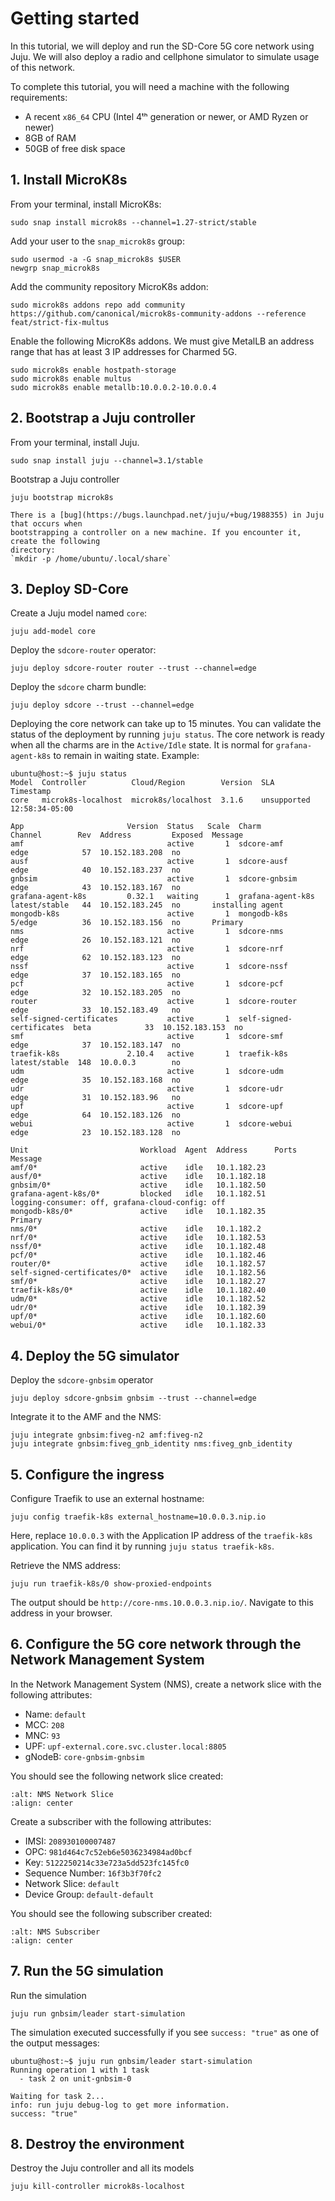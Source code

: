# Getting started

In this tutorial, we will deploy and run the SD-Core 5G core network using Juju. We will also
deploy a radio and cellphone simulator to simulate usage of this network.

To complete this tutorial, you will need a machine with the following
requirements:

- A recent `x86_64` CPU (Intel 4ᵗʰ generation or newer, or AMD Ryzen or newer)
- 8GB of RAM
- 50GB of free disk space

## 1. Install MicroK8s

From your terminal, install MicroK8s:

```console
sudo snap install microk8s --channel=1.27-strict/stable
```

Add your user to the `snap_microk8s` group:

```console
sudo usermod -a -G snap_microk8s $USER
newgrp snap_microk8s
```

Add the community repository MicroK8s addon:

```console
sudo microk8s addons repo add community https://github.com/canonical/microk8s-community-addons --reference feat/strict-fix-multus
```

Enable the following MicroK8s addons. We must give MetalLB an address
range that has at least 3 IP addresses for Charmed 5G.

```console
sudo microk8s enable hostpath-storage
sudo microk8s enable multus
sudo microk8s enable metallb:10.0.0.2-10.0.0.4
```

## 2. Bootstrap a Juju controller

From your terminal, install Juju.

```console
sudo snap install juju --channel=3.1/stable
```

Bootstrap a Juju controller

```console
juju bootstrap microk8s
```

```{note}
There is a [bug](https://bugs.launchpad.net/juju/+bug/1988355) in Juju that occurs when 
bootstrapping a controller on a new machine. If you encounter it, create the following 
directory:
`mkdir -p /home/ubuntu/.local/share`
```

## 3. Deploy SD-Core


Create a Juju model named `core`:

```console
juju add-model core
```

Deploy the `sdcore-router` operator:

```console
juju deploy sdcore-router router --trust --channel=edge
```

Deploy the `sdcore` charm bundle:

```console
juju deploy sdcore --trust --channel=edge
```

Deploying the core network can take up to 15 minutes. You can validate the status of the
deployment by running `juju status`. The core network is ready when all the charms are in the
`Active/Idle` state. It is normal for `grafana-agent-k8s` to remain in waiting state. Example:

```console
ubuntu@host:~$ juju status
Model  Controller          Cloud/Region        Version  SLA          Timestamp
core   microk8s-localhost  microk8s/localhost  3.1.6    unsupported  12:58:34-05:00

App                       Version  Status   Scale  Charm                     Channel        Rev  Address         Exposed  Message
amf                                active       1  sdcore-amf                edge            57  10.152.183.208  no       
ausf                               active       1  sdcore-ausf               edge            40  10.152.183.237  no       
gnbsim                             active       1  sdcore-gnbsim             edge            43  10.152.183.167  no       
grafana-agent-k8s         0.32.1   waiting      1  grafana-agent-k8s         latest/stable   44  10.152.183.245  no       installing agent
mongodb-k8s                        active       1  mongodb-k8s               5/edge          36  10.152.183.156  no       Primary
nms                                active       1  sdcore-nms                edge            26  10.152.183.121  no       
nrf                                active       1  sdcore-nrf                edge            62  10.152.183.123  no       
nssf                               active       1  sdcore-nssf               edge            37  10.152.183.165  no       
pcf                                active       1  sdcore-pcf                edge            32  10.152.183.205  no       
router                             active       1  sdcore-router             edge            33  10.152.183.49   no       
self-signed-certificates           active       1  self-signed-certificates  beta            33  10.152.183.153  no       
smf                                active       1  sdcore-smf                edge            37  10.152.183.147  no       
traefik-k8s               2.10.4   active       1  traefik-k8s               latest/stable  148  10.0.0.3        no       
udm                                active       1  sdcore-udm                edge            35  10.152.183.168  no       
udr                                active       1  sdcore-udr                edge            31  10.152.183.96   no       
upf                                active       1  sdcore-upf                edge            64  10.152.183.126  no       
webui                              active       1  sdcore-webui              edge            23  10.152.183.128  no       

Unit                         Workload  Agent  Address      Ports  Message
amf/0*                       active    idle   10.1.182.23         
ausf/0*                      active    idle   10.1.182.18         
gnbsim/0*                    active    idle   10.1.182.50         
grafana-agent-k8s/0*         blocked   idle   10.1.182.51         logging-consumer: off, grafana-cloud-config: off
mongodb-k8s/0*               active    idle   10.1.182.35         Primary
nms/0*                       active    idle   10.1.182.2          
nrf/0*                       active    idle   10.1.182.53         
nssf/0*                      active    idle   10.1.182.48         
pcf/0*                       active    idle   10.1.182.46         
router/0*                    active    idle   10.1.182.57         
self-signed-certificates/0*  active    idle   10.1.182.56         
smf/0*                       active    idle   10.1.182.27         
traefik-k8s/0*               active    idle   10.1.182.40         
udm/0*                       active    idle   10.1.182.52         
udr/0*                       active    idle   10.1.182.39         
upf/0*                       active    idle   10.1.182.60         
webui/0*                     active    idle   10.1.182.33 
```

## 4. Deploy the 5G simulator

Deploy the `sdcore-gnbsim` operator

```console
juju deploy sdcore-gnbsim gnbsim --trust --channel=edge
```

Integrate it to the AMF and the NMS:

```console
juju integrate gnbsim:fiveg-n2 amf:fiveg-n2
juju integrate gnbsim:fiveg_gnb_identity nms:fiveg_gnb_identity
```

## 5. Configure the ingress

Configure Traefik to use an external hostname:

```console
juju config traefik-k8s external_hostname=10.0.0.3.nip.io
```

Here, replace `10.0.0.3` with the Application IP address of the `traefik-k8s` application. You can find it by running `juju status traefik-k8s`.

Retrieve the NMS address:

```console
juju run traefik-k8s/0 show-proxied-endpoints
```

The output should be `http://core-nms.10.0.0.3.nip.io/`. Navigate to this address in your browser.


## 6. Configure the 5G core network through the Network Management System

In the Network Management System (NMS), create a network slice with the following attributes:

- Name: `default`
- MCC: `208`
- MNC: `93`
- UPF: `upf-external.core.svc.cluster.local:8805`
- gNodeB: `core-gnbsim-gnbsim`

You should see the following network slice created:

```{image} ../images/nms_network_slice.png
:alt: NMS Network Slice
:align: center
```

Create a subscriber with the following attributes:
- IMSI: `208930100007487`
- OPC: `981d464c7c52eb6e5036234984ad0bcf`
- Key: `5122250214c33e723a5dd523fc145fc0`
- Sequence Number: `16f3b3f70fc2`
- Network Slice: `default`
- Device Group: `default-default`

You should see the following subscriber created:

```{image} ../images/nms_subscriber.png
:alt: NMS Subscriber
:align: center
```

## 7. Run the 5G simulation

Run the simulation

```console
juju run gnbsim/leader start-simulation
```

The simulation executed successfully if you see `success: "true"` as one of the
output messages:

```console
ubuntu@host:~$ juju run gnbsim/leader start-simulation
Running operation 1 with 1 task
  - task 2 on unit-gnbsim-0

Waiting for task 2...
info: run juju debug-log to get more information.
success: "true"
```

## 8. Destroy the environment

Destroy the Juju controller and all its models

```console
juju kill-controller microk8s-localhost
```

